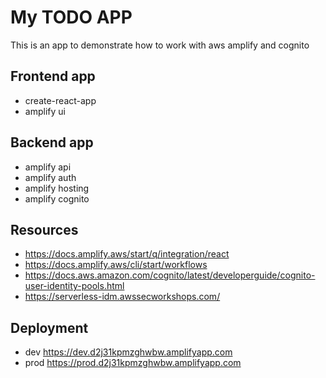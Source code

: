 # My TODO APP

This is an app to demonstrate how to work with aws amplify and cognito

## Frontend app

* create-react-app
* amplify ui

## Backend app

* amplify api
* amplify auth
* amplify hosting
* amplify cognito

## Resources

* https://docs.amplify.aws/start/q/integration/react
* https://docs.amplify.aws/cli/start/workflows
* https://docs.aws.amazon.com/cognito/latest/developerguide/cognito-user-identity-pools.html
* https://serverless-idm.awssecworkshops.com/

## Deployment

* dev https://dev.d2j31kpmzghwbw.amplifyapp.com 
* prod https://prod.d2j31kpmzghwbw.amplifyapp.com

